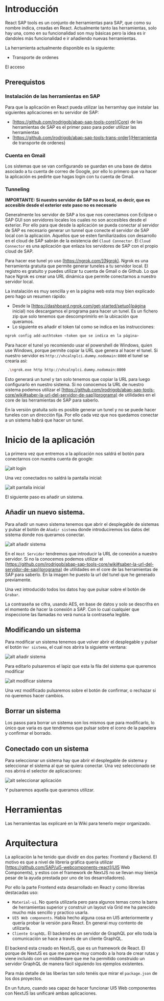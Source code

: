 # Introducción

React SAP tools es un conjunto de herramientas para SAP, que como su nombre indica, creadas en React. Actualmente tanto las herramientas, solo hay una, como en su funcionalidad son muy básicas pero la idea es ir dandoles más funcionalidad e ir añadiendo nuevas herramientas.

La herramienta actualmente disponible es la siguiente:

* Transporte de ordenes

El acceso 

## Prerequistos

### Instalación de las herramientas en SAP

Para que la aplicación en React pueda utilizar las herramhay que instalar las siguientes aplicaciones en tu servidor de SAP:

* [https://github.com/irodrigob/abap-sap-tools-core](Core) de las herramientas de SAP es el primer paso para poder utilizar las herramientas
* [https://github.com/irodrigob/abap-sap-tools-trans-order](Herramienta de transporte de ordenes)

### Cuenta en Gmail

Los sistemas que se van configurando se guardan en una base de datos asociado a tu cuenta de correo de Google, por ello lo primero que va hacer la aplicación es pedirte que hagas login con tu cuenta de Gmail.

### Tunneling

**IMPORTANTE: Si nuestro servidor de SAP no es local, es decir, que es accesible desde el exterior este paso no es necesario**

Generalmente los servidor de SAP a los que nos conectamos con Eclipse o SAP GUI son servidores locales los cuales no son accesibles desde el exterior. Por ello para que desde la aplicación se pueda conectar al servidor de SAP es necesario generar un tunnel que conecte el servidor de SAP local con la aplicación. Aquellos que se esten familiarizados con desarrollo en el cloud de SAP sabrán de la existencia del `Cloud Connector`. El `Cloud Connector` es una aplicación que enlaza los servidores de SAP con el propio cloud de SAP.

Para hacer ese tunel yo uso [https://ngrok.com/](Ngrok). Ngrok es una herramienta gratuita que permite generar tuneles a tu servidor local. El registro es gratuito y puedes utilizar tu cuenta de Gmail o de Github. Lo que hace Ngrok es crear una URL dinámica que permite conectarnos a nuestro servidor local.

La instalación es muy sencilla y en la página web esta muy bien explicado pero hago un resumen rápido:

* Desde la [https://dashboard.ngrok.com/get-started/setup](página inicial) nos descargamos el programa para hacer un tunel. Es un fichero zip que solo tenemos que descomprimirlo en la ubicación que queramos.
* Lo siguiente es añadir el token tal como se indica en las instrucciones: 

```bash
ngrok config add-authtoken <token que se indica en la página>
```

Para hacer el tunel yo recomiendo usar el powershell de Windows, quien use Windows, porque permite copiar la URL que genera al hacer el tunel. Si nuestro servidor es `http://vhcalnplci.dummy.nodomain:8000` el tunel se crearía así:

```bash
 .\ngrok.exe http http://vhcalnplci.dummy.nodomain:8000    
```

Esto generará un tunel y tan solo tenemos que copiar la URL para luego configurarlo en nuestro sistema. Si no conocemos la URL de nuestro sistema podemos utilizar el [https://github.com/irodrigob/abap-sap-tools-core/wiki#saber-la-url-del-servidor-de-sap](programa) de utilidades en el core de las herramientas de SAP para saberlo.

En la versión gratuita solo es posible generar un tunel y no se puede hacer tuneles con un dirección fija. Por ello cada vez que nos quedamos conectar a un sistema habrá que hacer un tunel.

# Inicio de la aplicación

La primera vez que entremos a la aplicación nos saldrá el botón para conectarnos con nuestra cuenta de google:

![alt login](https://github.com/irodrigob/react-sap-tools/blob/master/public/instrucciones/pantalla_login.png)

Una vez conectados no saldrá la pantalla inicial:

![alt pantalla inicial](https://github.com/irodrigob/react-sap-tools/blob/master/public/instrucciones/pantalla_inicial.png)

El siguiente paso es añadir un sistema.

## Añadir un nuevo sistema.

Para añadir un nuevo sistema tenemos que abrir el desplegable de sistemas y pulsar el botón de `Añadir sistema` donde introduciremos los datos del sistema donde nos queramos conectar.

![alt añadir sistema](https://github.com/irodrigob/react-sap-tools/blob/master/public/instrucciones/anyadir_sistema.png)

En el `Host Servidor` tendremos que introducir la URL de conexión a nuestro servidor. Si no la conocemos podemos utilizar el [https://github.com/irodrigob/abap-sap-tools-core/wiki#saber-la-url-del-servidor-de-sap](programa) de utilidades en el core de las herramientas de SAP para saberlo. En la imagen he puesto la url del tunel que he generado previamente. 

Una vez introducido todos los datos hay que pulsar sobre el botón de `Grabar`.

La contraseña se cifra, usando AES, en base de datos y solo se descrifra en el momento de hacer la conexión a SAP. Con lo cual cualquier que inspeccione las llamadas no verá nunca la contraseña legible.

## Modificando un sistema

Para modificar un sistema tenemos que volver abrir el desplegable y pulsar el botón `Ver sistema`, el cual nos abrira la siguiente ventana:

![alt añadir sistema](https://github.com/irodrigob/react-sap-tools/blob/master/public/instrucciones/listado_sistemas.png)

Para editarlo pulsaremos el lapiz que esta la fila del sistema que queremos modificar

![alt modificar sistema](https://github.com/irodrigob/react-sap-tools/blob/master/public/instrucciones/modificar_sistema.png)

Una vez modificado pulsaremos sobre el botón de confirmar, o rechazar si no queremos hacer cambios.

## Borrar un sistema

Los pasos para borrar un sistema son los mismos que para modificarlo, lo único que varia es que tendremos que pulsar sobre el icono de la papelera y confirmar el borrado.

## Conectado con un sistema

Para seleccionar un sistema hay que abrir el desplegable de sistema y seleccionar el sistema al que se quiera conectar. Una vez seleccionado se nos abrirá el selector de aplicaciones:

![alt seleccionar aplicación](https://github.com/irodrigob/react-sap-tools/blob/master/public/instrucciones/seleccionar_aplicacion.png)

Y pulsaremos aquella que queramos utilizar.

# Herramientas

Las herramientas las explicaré en la Wiki para tenerlo mejor organizado.

# Arquitectura

La aplicación la he tenido que dividir en dos partes: Frontend y Backend. El motivo es que a nivel de librería gráfica quería utilizar [https://github.com/SAP/ui5-webcomponents-react](UI5 Web Components), y estos con el framework de NextJS no se llevan muy bien(a pesar de la ayuda prestada por uno de los desarrolladores).

Por ello la parte Frontend esta desarrollado en React y como librerías destacadas uso:

* `Material-ui`. No quería utilizarla pero para algunos temas como la barra de herramientas superior y construir un layout vía Grid me ha parecido mucho más sencillo y practico usarla.
* `UI5 Web components`. Había hecho alguna cosa en UI5 anteriormente y quería probar la versión para React. En general muy contento de utilizarla.
* `Cliente GraphQL`.  El backend es un servidor de GraphQL por ello toda la comunicación se hace a través de un cliente GraphQL.

El backend esta creado en NextJS, que es un framework de React. El porque de NextJS es que me parece muy comodo a la hora de crear rutas y viene incluido con un middleware que me ha permitido construido un servidor GraphQL de manera fácil siguiendo los ejemplos existentes.

Para más detalle de las liberías tan solo tenéis que mirar el `package.json` de los dos proyectos.

En un futuro, cuando sea capaz de hacer funcionar UI5 Web componentes con NextJS las unificaré ambas aplicaciones.

